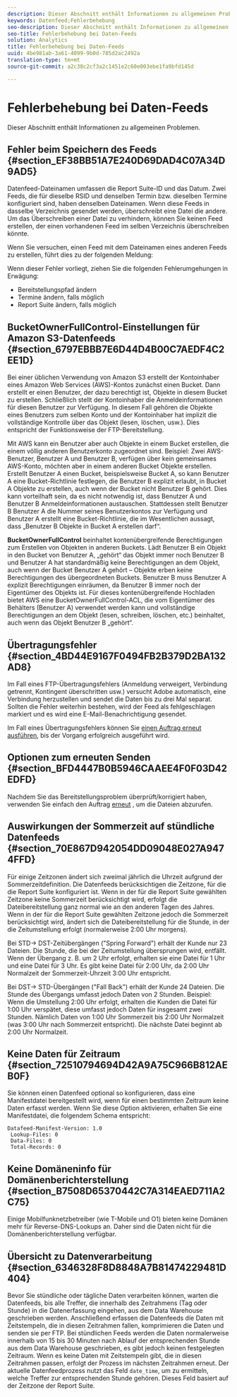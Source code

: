 ```yaml
---
description: Dieser Abschnitt enthält Informationen zu allgemeinen Problemen.
keywords: Datenfeed;Fehlerbehebung
seo-description: Dieser Abschnitt enthält Informationen zu allgemeinen Problemen.
seo-title: Fehlerbehebung bei Daten-Feeds
solution: Analytics
title: Fehlerbehebung bei Daten-Feeds
uuid: 4be981ab-3a61-4099-9b0d-785d2ac2492a
translation-type: tm+mt
source-git-commit: a2c38c2cf3a2c1451e2c60e003ebe1fa9bfd145d

---
```



# Fehlerbehebung bei Daten-Feeds

Dieser Abschnitt enthält Informationen zu allgemeinen Problemen.

## Fehler beim Speichern des Feeds {#section_EF38BB51A7E240D69DAD4C07A34D9AD5}

Datenfeed-Dateinamen umfassen die Report Suite-ID und das Datum. Zwei Feeds, die für dieselbe RSID und denselben Termin bzw. dieselben Termine konfiguriert sind, haben denselben Dateinamen. Wenn diese Feeds in dasselbe Verzeichnis gesendet werden, überschreibt eine Datei die andere. Um das Überschreiben einer Datei zu verhindern, können Sie keinen Feed erstellen, der einen vorhandenen Feed im selben Verzeichnis überschreiben könnte.

Wenn Sie versuchen, einen Feed mit dem Dateinamen eines anderen Feeds zu erstellen, führt dies zu der folgenden Meldung:

Wenn dieser Fehler vorliegt, ziehen Sie die folgenden Fehlerumgehungen in Erwägung:

* Bereitstellungspfad ändern
* Termine ändern, falls möglich
* Report Suite ändern, falls möglich

## BucketOwnerFullControl-Einstellungen für Amazon S3-Datenfeeds {#section_6797EBBB7E6D44D4B00C7AEDF4C2EE1D}

Bei einer üblichen Verwendung von Amazon S3 erstellt der Kontoinhaber eines Amazon Web Services (AWS)-Kontos zunächst einen Bucket. Dann erstellt er einen Benutzer, der dazu berechtigt ist, Objekte in diesem Bucket zu erstellen. Schließlich stellt der Kontoinhaber die Anmeldeinformationen für diesen Benutzer zur Verfügung. In diesem Fall gehören die Objekte eines Benutzers zum selben Konto und der Kontoinhaber hat implizit die vollständige Kontrolle über das Objekt (lesen, löschen, usw.). Dies entspricht der Funktionsweise der FTP-Bereitstellung.

Mit AWS kann ein Benutzer aber auch Objekte in einem Bucket erstellen, die einem völlig anderen Benutzerkonto zugeordnet sind. Beispiel: Zwei AWS-Benutzer, Benutzer A und Benutzer B, verfügen über kein gemeinsames AWS-Konto, möchten aber in einem anderen Bucket Objekte erstellen. Erstellt Benutzer A einen Bucket, beispielsweise Bucket A, so kann Benutzer A eine Bucket-Richtlinie festlegen, die Benutzer B explizit erlaubt, in Bucket A Objekte zu erstellen, auch wenn der Bucket nicht Benutzer B gehört. Dies kann vorteilhaft sein, da es nicht notwendig ist, dass Benutzer A und Benutzer B Anmeldeinformationen austauschen. Stattdessen stellt Benutzer B Benutzer A die Nummer seines Benutzerkontos zur Verfügung und Benutzer A erstellt eine Bucket-Richtlinie, die im Wesentlichen aussagt, dass „Benutzer B Objekte in Bucket A erstellen darf“.

**BucketOwnerFullControl** beinhaltet kontenübergreifende Berechtigungen zum Erstellen von Objekten in anderen Buckets. Lädt Benutzer B ein Objekt in den Bucket von Benutzer A, „gehört“ das Objekt immer noch Benutzer B und Benutzer A hat standardmäßig keine Berechtigungen an dem Objekt, auch wenn der Bucket Benutzer A gehört – Objekte erben keine Berechtigungen des übergeordneten Buckets. Benutzer B muss Benutzer A explizit Berechtigungen einräumen, da Benutzer B immer noch der Eigentümer des Objekts ist. Für dieses kontenübergreifende Hochladen bietet AWS eine BucketOwnerFullControl-ACL, die vom Eigentümer des Behälters (Benutzer A) verwendet werden kann und vollständige Berechtigungen an dem Objekt (lesen, schreiben, löschen, etc.) beinhaltet, auch wenn das Objekt Benutzer B „gehört“.

## Übertragungsfehler {#section_4BD44E9167F0494FB2B379D2BA132AD8}

Im Fall eines FTP-Übertragungsfehlers (Anmeldung verweigert, Verbindung getrennt, Kontingent überschritten usw.) versucht Adobe automatisch, eine Verbindung herzustellen und sendet die Daten bis zu drei Mal separat. Sollten die Fehler weiterhin bestehen, wird der Feed als fehlgeschlagen markiert und es wird eine E-Mail-Benachrichtigung gesendet.

Im Fall eines Übertragungsfehlers können Sie [einen Auftrag erneut ausführen](../../export/analytics-data-feed/c-df-jobs/t-job-rerun.md#task_FF9CD08685944E1EBB0CCA02F581C501), bis der Vorgang erfolgreich ausgeführt wird.

## Optionen zum erneuten Senden {#section_BFD4447B0B5946CAAEE4F0F03D42EDFD}

Nachdem Sie das Bereitstellungsproblem überprüft/korrigiert haben, verwenden Sie einfach den Auftrag [erneut](../../export/analytics-data-feed/c-df-jobs/t-job-rerun.md#task_FF9CD08685944E1EBB0CCA02F581C501) , um die Dateien abzurufen.

## Auswirkungen der Sommerzeit auf stündliche Datenfeeds {#section_70E867D942054DD09048E027A9474FFD}

Für einige Zeitzonen ändert sich zweimal jährlich die Uhrzeit aufgrund der Sommerzeitdefinition. Die Datenfeeds berücksichtigen die Zeitzone, für die die Report Suite konfiguriert ist. Wenn in der für die Report Suite gewählten Zeitzone keine Sommerzeit berücksichtigt wird, erfolgt die Dateibereitstellung ganz normal wie an den anderen Tagen des Jahres. Wenn in der für die Report Suite gewählten Zeitzone jedoch die Sommerzeit berücksichtigt wird, ändert sich die Dateibereitstellung für die Stunde, in der die Zeitumstellung erfolgt (normalerweise 2:00 Uhr morgens).

Bei STD-&gt; DST-Zeitübergängen ("Spring Forward") erhält der Kunde nur 23 Dateien. Die Stunde, die bei der Zeitumstellung übersprungen wird, entfällt. Wenn der Übergang z. B. um 2 Uhr erfolgt, erhalten sie eine Datei für 1 Uhr und eine Datei für 3 Uhr. Es gibt keine Datei für 2:00 Uhr, da 2:00 Uhr Normalzeit der Sommerzeit-Uhrzeit 3:00 Uhr entspricht.

Bei DST-&gt; STD-Übergängen ("Fall Back") erhält der Kunde 24 Dateien. Die Stunde des Übergangs umfasst jedoch Daten von 2 Stunden. Beispiel: Wenn die Umstellung 2:00 Uhr erfolgt, erhalten die Kunden die Datei für 1:00 Uhr verspätet, diese umfasst jedoch Daten für insgesamt zwei Stunden. Nämlich Daten von 1:00 Uhr Sommerzeit bis 2:00 Uhr Normalzeit (was 3:00 Uhr nach Sommerzeit entspricht). Die nächste Datei beginnt ab 2:00 Uhr Normalzeit.

## Keine Daten für Zeitraum {#section_72510794694D42A9A75C966B812AEB0F}

Sie können einen Datenfeed optional so konfigurieren, dass eine Manifestdatei bereitgestellt wird, wenn für einen bestimmten Zeitraum keine Daten erfasst werden. Wenn Sie diese Option aktivieren, erhalten Sie eine Manifestdatei, die folgendem Schema entspricht:

```
Datafeed-Manifest-Version: 1.0
 Lookup-Files: 0
 Data-Files: 0
 Total-Records: 0
```

## Keine Domäneninfo für Domänenberichterstellung {#section_B7508D65370442C7A314EAED711A2C75}

Einige Mobilfunknetzbetreiber (wie T-Mobile und O1) bieten keine Domänen mehr für Reverse-DNS-Lookups an. Daher sind die Daten nicht für die Domänenberichterstellung verfügbar.

## Übersicht zu Datenverarbeitung {#section_6346328F8D8848A7B81474229481D404}

Bevor Sie stündliche oder tägliche Daten verarbeiten können, warten die Datenfeeds, bis alle Treffer, die innerhalb des Zeitrahmens (Tag oder Stunde) in die Datenerfassung eingehen, aus dem Data Warehouse geschrieben werden. Anschließend erfassen die Datenfeeds die Daten mit Zeitstempeln, die in diesen Zeitrahmen fallen, komprimieren die Daten und senden sie per FTP. Bei stündlichen Feeds werden die Daten normalerweise innerhalb von 15 bis 30 Minuten nach Ablauf der entsprechenden Stunde aus dem Data Warehouse geschrieben, es gibt jedoch keinen festgelegten Zeitraum. Wenn es keine Daten mit Zeitstempeln gibt, die in diesen Zeitrahmen passen, erfolgt der Prozess im nächsten Zeitrahmen erneut. Der aktuelle Datenfeedprozess nutzt das Feld `date_time`, um zu ermitteln, welche Treffer zur entsprechenden Stunde gehören. Dieses Feld basiert auf der Zeitzone der Report Suite.
